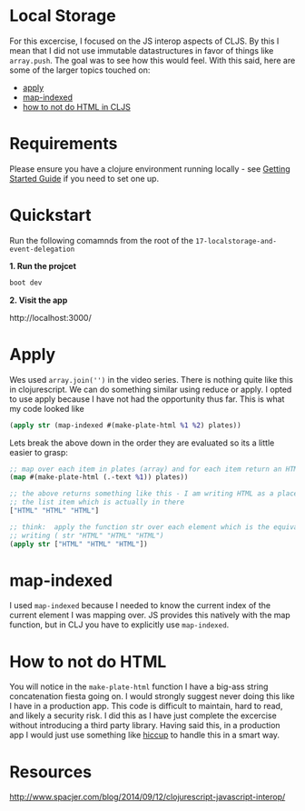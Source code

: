 # Local Storage

For this excercise, I focused on the JS interop aspects of CLJS.  By this I mean that I did not use immutable datastructures in favor of things like `array.push`.  The goal was to see how this would feel.  With this said, here are some of the larger topics touched on:

* [apply](#apply)
* [map-indexed](#map-indexed)
* [how to not do HTML in CLJS](#how-to-not-do-html)


# Requirements

Please ensure you have a clojure environment running locally - see [Getting Started Guide](https://github.com/tkjone/clojurescript-30#getting-started) if you need to set one up.


# Quickstart

Run the following comamnds from the root of the `17-localstorage-and-event-delegation`

**1.  Run the projcet**

```bash
boot dev
```

**2.  Visit the app**

http://localhost:3000/


# Apply

Wes used `array.join('')` in the video series.  There is nothing quite like this in clojurescript.  We can do something similar using reduce or apply.  I opted to use apply because I have not had the opportunity thus far.  This is what my code looked like

```clojure
(apply str (map-indexed #(make-plate-html %1 %2) plates))
```

Lets break the above down in the order they are evaluated so its a little easier to grasp:

```clojure
;; map over each item in plates (array) and for each item return an HTML string
(map #(make-plate-html (.-text %1)) plates))

;; the above returns something like this - I am writing HTML as a placeholder for
;; the list item which is actually in there
["HTML" "HTML" "HTML"]

;; think:  apply the function str over each element which is the equivalent of
;; writing ( str "HTML" "HTML" "HTML")
(apply str ["HTML" "HTML" "HTML"])
```

# map-indexed

I used `map-indexed` because I needed to know the current index of the current element I was mapping over.  JS provides this natively with the map function, but in CLJ you have to explicitly use `map-indexed`.


# How to not do HTML

You will notice in the `make-plate-html` function I have a big-ass string concatenation fiesta going on.  I would strongly suggest never doing this like I have in a production app.  This code is difficult to maintain, hard to read, and likely a security risk.  I did this as I have just complete the excercise without introducing a third party library.  Having said this, in a production app I would just use something like [hiccup](https://github.com/weavejester/hiccup) to handle this in a smart way.


# Resources

http://www.spacjer.com/blog/2014/09/12/clojurescript-javascript-interop/
